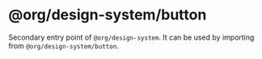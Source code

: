 # @org/design-system/button

Secondary entry point of `@org/design-system`. It can be used by importing from `@org/design-system/button`.
